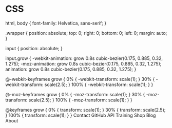 # CSS
html, body {
  font-family: Helvetica, sans-serif; }

.wrapper {
  position: absolute;
  top: 0;
  right: 0;
  bottom: 0;
  left: 0;
  margin: auto; }

input {
  position: absolute; }

input.grow {
  -webkit-animation: grow 0.8s cubic-bezier(0.175, 0.885, 0.32, 1.275);
  -moz-animation: grow 0.8s cubic-bezier(0.175, 0.885, 0.32, 1.275);
  animation: grow 0.8s cubic-bezier(0.175, 0.885, 0.32, 1.275); }

@-webkit-keyframes grow {
  0% {
    -webkit-transform: scale(1); }
  30% {
    -webkit-transform: scale(2.5); }
  100% {
    -webkit-transform: scale(1); } }

@-moz-keyframes grow {
  0% {
    -moz-transform: scale(1); }
  30% {
    -moz-transform: scale(2.5); }
  100% {
    -moz-transform: scale(1); } }

@keyframes grow {
  0% {
    transform: scale(1); }
  30% {
    transform: scale(2.5); }
  100% {
    transform: scale(1); } }
Contact GitHub API Training Shop Blog About
